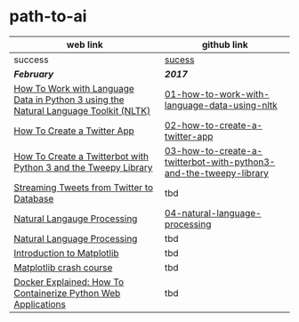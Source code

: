 # path-to-ai #
web link|github link
---|---
success|[sucess](https://github.com/faameem/path-to-ai/blob/master/success.md)
**_February_**|**_2017_**
[How To Work with Language Data in Python 3 using the Natural Language Toolkit (NLTK)](https://www.digitalocean.com/community/tutorials/how-to-work-with-language-data-in-python-3-using-the-natural-language-toolkit-nltk)|[01-how-to-work-with-language-data-using-nltk](https://github.com/faameem/path-to-ai/blob/master/natural-language-processing/how-to-work-with-language-data-using-nltk.ipynb)
[How To Create a Twitter App](https://www.digitalocean.com/community/tutorials/how-to-create-a-twitter-app)|[02-how-to-create-a-twitter-app](https://github.com/faameem/path-to-ai/blob/master/natural-language-processing/02-how-to-create-a-twitter-app.ipynb)
[How To Create a Twitterbot with Python 3 and the Tweepy Library](https://www.digitalocean.com/community/tutorials/how-to-create-a-twitterbot-with-python-3-and-the-tweepy-library)|[03-how-to-create-a-twitterbot-with-python3-and-the-tweepy-library](https://github.com/faameem/path-to-ai/blob/master/natural-language-processing/03-how-to-create-a-twitterbot-with-python3-and-the-tweepy-library.ipynb)
[Streaming Tweets from Twitter to Database](https://pythonprogramming.net/twitter-api-streaming-tweets-python-tutorial/)|tbd
[Natural Langauge Processing](https://pythonprogramming.net/tokenizing-words-sentences-nltk-tutorial/)|[04-natural-language-processing](https://github.com/faameem/path-to-ai/blob/master/natural-language-processing/04-natural-language-processing.ipynb)
[Natural Language Processing](https://pythonprogramming.net/scraping-parsing-rss-feed/)|tbd
[Introduction to Matplotlib](https://pythonprogramming.net/matplotlib-intro-tutorial/)|tbd
[Matplotlib crash course](https://pythonprogramming.net/3d-graphing-python-matplotlib/)|tbd
[Docker Explained: How To Containerize Python Web Applications](https://www.digitalocean.com/community/tutorials/docker-explained-how-to-containerize-python-web-applications)|tbd




